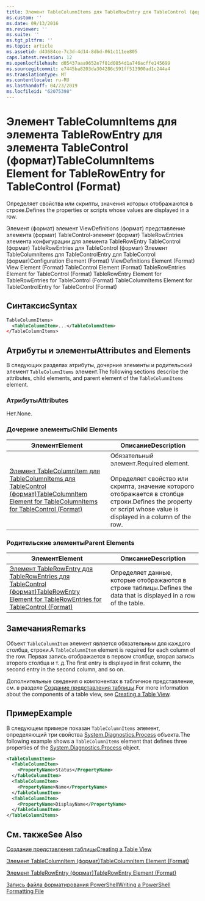 ```yaml
---
title: Элемент TableColumnItems для TableRowEntry для TableControl (формат) | Документация Майкрософт
ms.custom: ''
ms.date: 09/13/2016
ms.reviewer: ''
ms.suite: ''
ms.tgt_pltfrm: ''
ms.topic: article
ms.assetid: d43684ce-7c3d-4d14-8dbd-061c111ee805
caps.latest.revision: 12
ms.openlocfilehash: d05437aaa9652e7f81d0854d1a746acffe145699
ms.sourcegitcommit: e7445ba8203da304286c591ff513900ad1c244a4
ms.translationtype: MT
ms.contentlocale: ru-RU
ms.lasthandoff: 04/23/2019
ms.locfileid: "62075398"
---
```

# <a name="tablecolumnitems-element-for-tablerowentry-for-tablecontrol-format"></a><span data-ttu-id="95b73-102">Элемент TableColumnItems для элемента TableRowEntry для элемента TableControl (формат)</span><span class="sxs-lookup"><span data-stu-id="95b73-102">TableColumnItems Element for TableRowEntry for TableControl (Format)</span></span>

<span data-ttu-id="95b73-103">Определяет свойства или скрипты, значения которых отображаются в строке.</span><span class="sxs-lookup"><span data-stu-id="95b73-103">Defines the properties or scripts whose values are displayed in a row.</span></span>

<span data-ttu-id="95b73-104">Элемент (формат) элемент ViewDefinitions (формат) представление элемента (формат) TableControl-элемент (формат) TableRowEntries элемента конфигурации для элемента TableRowEntry TableControl (формат) TableRowEntries для TableControl (формат) Элемент TableColumnItems для TableControlEntry для TableControl (формат)</span><span class="sxs-lookup"><span data-stu-id="95b73-104">Configuration Element (Format) ViewDefinitions Element (Format) View Element (Format) TableControl Element (Format) TableRowEntries Element for TableControl (Format) TableRowEntry Element for TableRowEntries for TableControl (Format) TableColumnItems Element for TableControlEntry for TableControl (Format)</span></span>

## <a name="syntax"></a><span data-ttu-id="95b73-105">Синтаксис</span><span class="sxs-lookup"><span data-stu-id="95b73-105">Syntax</span></span>

```xml
TableColumnItems>
  <TableColumnItem>...</TableColumnItem>
</TableColumnItems>
```

## <a name="attributes-and-elements"></a><span data-ttu-id="95b73-106">Атрибуты и элементы</span><span class="sxs-lookup"><span data-stu-id="95b73-106">Attributes and Elements</span></span>

<span data-ttu-id="95b73-107">В следующих разделах атрибуты, дочерние элементы и родительский элемент `TableColumnItems` элемент.</span><span class="sxs-lookup"><span data-stu-id="95b73-107">The following sections describe the attributes, child elements, and parent element of the `TableColumnItems` element.</span></span>

### <a name="attributes"></a><span data-ttu-id="95b73-108">Атрибуты</span><span class="sxs-lookup"><span data-stu-id="95b73-108">Attributes</span></span>

<span data-ttu-id="95b73-109">Нет.</span><span class="sxs-lookup"><span data-stu-id="95b73-109">None.</span></span>

### <a name="child-elements"></a><span data-ttu-id="95b73-110">Дочерние элементы</span><span class="sxs-lookup"><span data-stu-id="95b73-110">Child Elements</span></span>

|<span data-ttu-id="95b73-111">Элемент</span><span class="sxs-lookup"><span data-stu-id="95b73-111">Element</span></span>|<span data-ttu-id="95b73-112">Описание</span><span class="sxs-lookup"><span data-stu-id="95b73-112">Description</span></span>|
|-------------|-----------------|
|[<span data-ttu-id="95b73-113">Элемент TableColumnItem для TableColumnItems для TableControl (формат)</span><span class="sxs-lookup"><span data-stu-id="95b73-113">TableColumnItem Element for TableColumnItems for TableControl (Format)</span></span>](./tablecolumnitem-element-for-tablecolumnitems-for-tablecontrol-format.md)|<span data-ttu-id="95b73-114">Обязательный элемент.</span><span class="sxs-lookup"><span data-stu-id="95b73-114">Required element.</span></span><br /><br /> <span data-ttu-id="95b73-115">Определяет свойство или скрипта, значение которого отображается в столбце строки.</span><span class="sxs-lookup"><span data-stu-id="95b73-115">Defines the property or script whose value is displayed in a column of the row.</span></span>|

### <a name="parent-elements"></a><span data-ttu-id="95b73-116">Родительские элементы</span><span class="sxs-lookup"><span data-stu-id="95b73-116">Parent Elements</span></span>

|<span data-ttu-id="95b73-117">Элемент</span><span class="sxs-lookup"><span data-stu-id="95b73-117">Element</span></span>|<span data-ttu-id="95b73-118">Описание</span><span class="sxs-lookup"><span data-stu-id="95b73-118">Description</span></span>|
|-------------|-----------------|
|[<span data-ttu-id="95b73-119">Элемент TableRowEntry для TableRowEntries для TableControl (формат)</span><span class="sxs-lookup"><span data-stu-id="95b73-119">TableRowEntry Element for TableRowEntries for TableControl (Format)</span></span>](./tablerowentry-element-for-tablerowentries-for-tablecontrol-format.md)|<span data-ttu-id="95b73-120">Определяет данные, которые отображаются в строке таблицы.</span><span class="sxs-lookup"><span data-stu-id="95b73-120">Defines the data that is displayed in a row of the table.</span></span>|

## <a name="remarks"></a><span data-ttu-id="95b73-121">Замечания</span><span class="sxs-lookup"><span data-stu-id="95b73-121">Remarks</span></span>

<span data-ttu-id="95b73-122">Объект `TableColumnItem` элемент является обязательным для каждого столбца, строки.</span><span class="sxs-lookup"><span data-stu-id="95b73-122">A `TableColumnItem` element is required for each column of the row.</span></span> <span data-ttu-id="95b73-123">Первая запись отображается в первом столбце, вторая запись второго столбца и т. д.</span><span class="sxs-lookup"><span data-stu-id="95b73-123">The first entry is displayed in first column, the second entry in the second column, and so on.</span></span>

<span data-ttu-id="95b73-124">Дополнительные сведения о компонентах в табличное представление, см. в разделе [Создание представления таблицы](./creating-a-table-view.md).</span><span class="sxs-lookup"><span data-stu-id="95b73-124">For more information about the components of a table view, see [Creating a Table View](./creating-a-table-view.md).</span></span>

## <a name="example"></a><span data-ttu-id="95b73-125">Пример</span><span class="sxs-lookup"><span data-stu-id="95b73-125">Example</span></span>

<span data-ttu-id="95b73-126">В следующем примере показан `TableColumnItems` элемент, определяющий три свойства [System.Diagnostics.Process](/dotnet/api/System.Diagnostics.Process) объекта.</span><span class="sxs-lookup"><span data-stu-id="95b73-126">The following example shows a `TableColumnItems` element that defines three properties of the [System.Diagnostics.Process](/dotnet/api/System.Diagnostics.Process) object.</span></span>

```xml
<TableColumnItems>
  <TableColumnItem>
    <PropertyName>Status</PropertyName>
  </TableColumnItem>
  <TableColumnItem>
    <PropertyName>Name</PropertyName>
  </TableColumnItem>
  <TableColumnItem>
    <PropertyName>DisplayName</PropertyName>
  </TableColumnItem>
</TableColumnItems>

```

## <a name="see-also"></a><span data-ttu-id="95b73-127">См. также</span><span class="sxs-lookup"><span data-stu-id="95b73-127">See Also</span></span>

[<span data-ttu-id="95b73-128">Создание представления таблицы</span><span class="sxs-lookup"><span data-stu-id="95b73-128">Creating a Table View</span></span>](./creating-a-table-view.md)

[<span data-ttu-id="95b73-129">Элемент TableColumnItem (формат)</span><span class="sxs-lookup"><span data-stu-id="95b73-129">TableColumnItem Element (Format)</span></span>](./tablecolumnitem-element-for-tablecolumnitems-for-tablecontrol-format.md)

[<span data-ttu-id="95b73-130">Элемент TableRowEntry (формат)</span><span class="sxs-lookup"><span data-stu-id="95b73-130">TableRowEntry Element (Format)</span></span>](./tablerowentry-element-for-tablerowentries-for-tablecontrol-format.md)

[<span data-ttu-id="95b73-131">Запись файла форматирования PowerShell</span><span class="sxs-lookup"><span data-stu-id="95b73-131">Writing a PowerShell Formatting File</span></span>](./writing-a-powershell-formatting-file.md)

